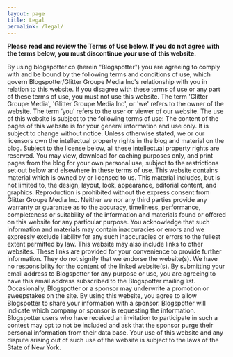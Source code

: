 ```yaml
---
layout: page
title: Legal
permalink: /legal/
---
```


**Please read and review the Terms of Use below. If you do not agree with the terms below, you must discontinue your use of this website.**

By using blogspotter.co (herein "Blogspotter") you are agreeing to comply with and be bound by the following terms and conditions of use, which govern Blogspotter/Glitter Groupe Media Inc's relationship with you in relation to this website. If you disagree with these terms of use or any part of these terms of use, you must not use this website. The term 'Glitter Groupe Media', 'Glitter Groupe Media Inc', or 'we' refers to the owner of the website. The term ‘you’ refers to the user or viewer of our website. The use of this website is subject to the following terms of use: The content of the pages of this website is for your general information and use only. It is subject to change without notice. Unless otherwise stated, we or our licensors own the intellectual property rights in the blog and material on the blog. Subject to the license below, all these intellectual property rights are reserved. You may view, download for caching purposes only, and print pages from the blog for your own personal use, subject to the restrictions set out below and elsewhere in these terms of use. This website contains material which is owned by or licensed to us. This material includes, but is not limited to, the design, layout, look, appearance, editorial content, and graphics. Reproduction is prohibited without the express consent from Glitter Groupe Media Inc. Neither we nor any third parties provide any warranty or guarantee as to the accuracy, timeliness, performance, completeness or suitability of the information and materials found or offered on this website for any particular purpose. You acknowledge that such information and materials may contain inaccuracies or errors and we expressly exclude liability for any such inaccuracies or errors to the fullest extent permitted by law. This website may also include links to other websites. These links are provided for your convenience to provide further information. They do not signify that we endorse the website(s). We have no responsibility for the content of the linked website(s). By submitting your email address to Blogspotter for any purpose or use, you are agreeing to have this email address subscribed to the Blogspotter mailing list. Occasionally, Blogspotter or a sponsor may underwrite a promotion or sweepstakes on the site. By using this website, you agree to allow Blogspotter to share your information with a sponsor. Blogspotter will indicate which company or sponsor is requesting the information. Blogspotter users who have received an invitation to participate in such a contest may opt to not be included and ask that the sponsor purge their personal information from their data base. Your use of this website and any dispute arising out of such use of the website is subject to the laws of the State of New York.
